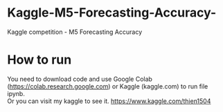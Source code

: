 # Kaggle-M5-Forecasting-Accuracy-
Kaggle competition - M5 Forecasting Accuracy

# How to run
You need to download code and use Google Colab (https://colab.research.google.com) or Kaggle (kaggle.com) to run file ipynb. <br>
Or you can visit my kaggle to see it. https://www.kaggle.com/thien1504
